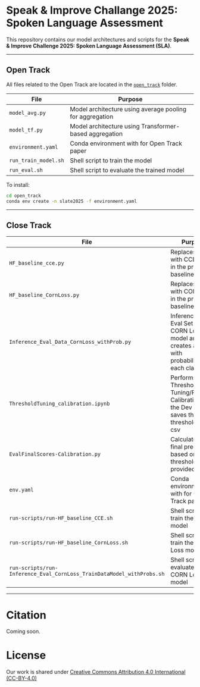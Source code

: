 # Speak & Improve Challange 2025: Spoken Language Assessment
This repository contains our model architectures and scripts for the **Speak & Improve Challenge 2025: Spoken Language Assessment (SLA)**.

---

## Open Track

All files related to the Open Track are located in the [`open_track`](open_track) folder.

| File | Purpose |
|------|---------|
| `model_avg.py` | Model architecture using average pooling for aggregation |
| `model_tf.py` | Model architecture using Transformer-based aggregation |
| `environment.yaml` | Conda environment with for Open Track paper |
| `run_train_model.sh` | Shell script to train the model |
| `run_eval.sh` | Shell script to evaluate the trained model |

To install:
```bash
cd open_track
conda env create -n slate2025 -f environment.yaml
```


---

## Close Track
| File | Purpose |
|------|---------|
| `HF_baseline_cce.py` | Replaces RMSE with CCE Loss in the provided baseline model |
| `HF_baseline_CornLoss.py` | Replaces RMSE with CORN Loss in the provided baseline model |
| `Inference_Eval_Data_CornLoss_withProb.py` | Inferences the Eval Set on the CORN Loss model and creates a csv with probabilities for each class |
| `ThresholdTuning_calibration.ipynb` | Performs Threshold Tuning/Posterior Calibration on the Dev set and saves the best thresholds in a csv |
| `EvalFinalScores-Calibration.py` | Calculates the final predictions based on new thresholds provided |
| `env.yaml` | Conda environment with for Closed Track paper |
| `run-scripts/run-HF_baseline_CCE.sh` | Shell script to train the CCE model |
| `run-scripts/run-HF_baseline_CornLoss.sh` | Shell script to train the CORN Loss model |
| `run-scripts/run-Inference_Eval_CornLoss_TrainDataModel_withProbs.sh` | Shell script to evaluate the CORN Loss model |

---

# Citation
Coming soon.

# License
Our work is shared under [Creative Commons Attribution 4.0 International (CC-BY-4.0)](https://creativecommons.org/licenses/by/4.0/)
